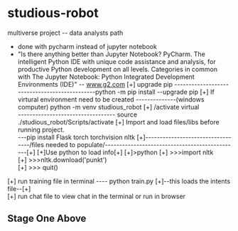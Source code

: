 # studious-robot
multiverse project -- data analysts path 
- done with pycharm instead of jupyter notebook
- "Is there anything better than Jupyter Notebook?
PyCharm. The intelligent Python IDE with unique code assistance and analysis, for productive Python development on all levels. Categories in common with The Jupyter Notebook: Python Integrated Development Environments (IDE)" -- www.g2.com
[+] upgrade pip ----------------------------------------------python -m pip install --upgrade pip
[+] If virtural environment need to be created --------------(windows computer) python -m venv studious_robot
[+] /activate virtual <br> ---------------------------------- source ./studious_robot/Scripts/activate
[+] Import and load files/libs before running project. <br>---pip install Flask torch torchvision nltk
[+]----------------------------------/files needed to populate/-----------------------------------------------[+]
[+]Use python to load info[+]
[+]>python
[+] >>>import nltk <br>
[+] >>>nltk.download('punkt') <br>
[+] >>> quit() <br>

[+] run training file in terminal  ---- python train.py [+]--this loads the intents file--[+] <br>
[+] run chat file to view chat in the terminal or run in browser <br>
## Stage One Above
